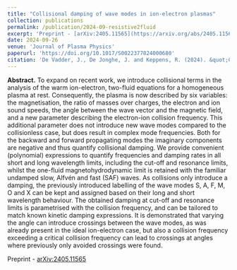 ```yaml
---
title: "Collisional damping of wave modes in ion-electron plasmas"
collection: publications
permalink: /publication/2024-09-resistive2fluid
excerpt: 'Preprint - [arXiv:2405.11565](https://arxiv.org/abs/2405.11565)'
date: 2024-09-26
venue: 'Journal of Plasma Physics'
paperurl: 'https://doi.org/10.1017/S0022377824000680'
citation: 'De Vadder, J., De Jonghe, J. and Keppens, R. (2024). &quot;Collisional effects on wave modes in ion-electron plasmas.&quot; <i>J. Plasma Phys</i>. 90(4), 905900410.'
---
```


__Abstract.__ To expand on recent work, we introduce collisional terms in the analysis of the warm ion-electron, two-fluid equations for a homogeneous plasma at rest. Consequently, the plasma is now described by six variables: the magnetisation, the ratio of masses over charges, the electron and ion sound speeds, the angle between the wave vector and the magnetic field, and a new parameter describing the electron-ion collision frequency. This additional parameter does not introduce new wave modes compared to the collisionless case, but does result in complex mode frequencies. Both for the backward and forward propagating modes the imaginary components are negative and thus quantify collisional damping. We provide convenient (polynomial) expressions to quantify frequencies and damping rates in all short and long wavelength limits, including the cut-off and resonance limits, whilst the one-fluid magnetohydrodynamic limit is retained with the familiar undamped slow, Alfvén and fast (SAF) waves. As collisions only introduce a damping, the previously introduced labelling of the wave modes S, A, F, M, O and X can be kept and assigned based on their long and short wavelength behaviour. The obtained damping at cut-off and resonance limits is parametrised with the collision frequency, and can be tailored to match known kinetic damping expressions. It is demonstrated that varying the angle can introduce crossings between the wave modes, as was already present in the ideal ion-electron case, but also a collision frequency exceeding a critical collision frequency can lead to crossings at angles where previously only avoided crossings were found.

Preprint - [arXiv:2405.11565](https://arxiv.org/abs/2405.11565)
